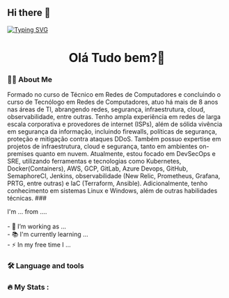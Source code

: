 ## Hi there 👋
[![Typing SVG](https://readme-typing-svg.demolab.com?font=Fira+Code&pause=1000&width=435&lines=Juan+Ferreira)](https://git.io/typing-svg)
<!--
**juan-ferreira-mf/juan-ferreira-mf** is a ✨ _special_ ✨ repository because its `README.md` (this file) appears on your GitHub profile.

Here are some ideas to get you started:

- 🔭 I’m currently working on ...
- 🌱 I’m currently learning ...
- 👯 I’m looking to collaborate on ...
- 🤔 I’m looking for help with ...
- 💬 Ask me about ...
- 📫 How to reach me: ...
- 😄 Pronouns: ...
- ⚡ Fun fact: ...
-->
<h1 align="center">Olá Tudo bem?👋</h1>

###

<h3 align="left">👩‍💻  About Me</h3>
Formado no curso de Técnico em Redes de Computadores e concluindo o curso de Tecnólogo em Redes de Computadores, atuo há mais de 8 anos nas áreas de TI, abrangendo redes, segurança, infraestrutura, cloud, observabilidade, entre outras. Tenho ampla experiência em redes de larga escala corporativa e provedores de internet (ISPs), além de sólida vivência em segurança da informação, incluindo firewalls, políticas de segurança, proteção e mitigação contra ataques DDoS. Também possuo expertise em projetos de infraestrutura, cloud e segurança, tanto em ambientes on-premises quanto em nuvem. Atualmente, estou focado em DevSecOps e SRE, utilizando ferramentas e tecnologias como Kubernetes, Docker(Containers), AWS, GCP, GitLab, Azure Devops, GitHub, SemaphoreCI, Jenkins, observabilidade (New Relic, Prometheus, Grafana, PRTG, entre outras) e IaC (Terraform, Ansible). Adicionalmente, tenho conhecimento em sistemas Linux e Windows, além de outras habilidades técnicas.
###

<p align="left">I'm ... from ....<br><br>- 🔭 I’m working as ...<br>- 📚 I'm currently learning ...<br>- ⚡ In my free time I ...</p>

###

<h3 align="left">🛠 Language and tools</h3>

###

<h3 align="left">🔥   My Stats :</h3>

###
